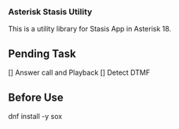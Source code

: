 ### Asterisk Stasis Utility
This is a utility library for Stasis App in Asterisk 18.

## Pending Task
[] Answer call and Playback
[] Detect DTMF

## Before Use
dnf install -y sox